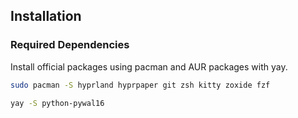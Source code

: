 ## Installation


<summary><h3>Required Dependencies</h3></summary>

Install official packages using pacman and AUR packages with yay. 

```sh
sudo pacman -S hyprland hyprpaper git zsh kitty zoxide fzf

```

```sh 
yay -S python-pywal16

```



